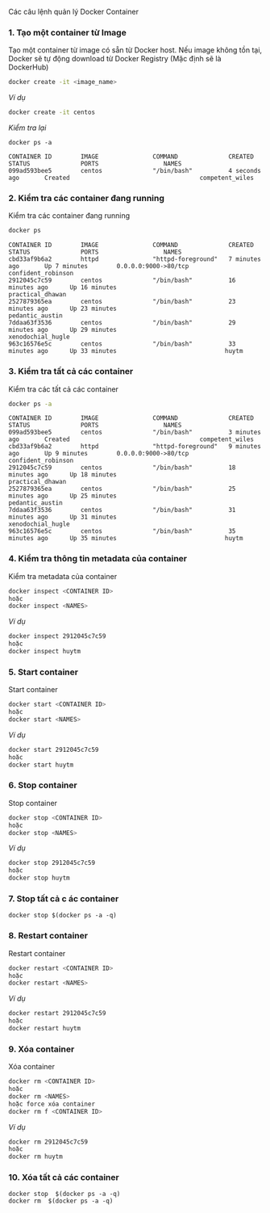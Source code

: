 Các câu lệnh quản lý Docker Container

### 1. Tạo một container từ Image

Tạo một container từ image có sẵn từ Docker host. Nếu image không tồn tại, Docker sẽ tự động download từ Docker Registry (Mặc định sẽ là DockerHub)

```sh
docker create -it <image_name>
```

*Ví dụ*

```sh
docker create -it centos
```

*Kiểm tra lại*

```
docker ps -a 
```

```
CONTAINER ID        IMAGE               COMMAND              CREATED             STATUS              PORTS                  NAMES
099ad593bee5        centos              "/bin/bash"          4 seconds ago       Created                                    competent_wiles
```


### 2. Kiểm tra các container đang running 

Kiểm tra các container đang running

```sh
docker ps 
```

```
CONTAINER ID        IMAGE               COMMAND              CREATED             STATUS              PORTS                  NAMES
cbd33af9b6a2        httpd               "httpd-foreground"   7 minutes ago       Up 7 minutes        0.0.0.0:9000->80/tcp   confident_robinson
2912045c7c59        centos              "/bin/bash"          16 minutes ago      Up 16 minutes                              practical_dhawan
2527879365ea        centos              "/bin/bash"          23 minutes ago      Up 23 minutes                              pedantic_austin
7ddaa63f3536        centos              "/bin/bash"          29 minutes ago      Up 29 minutes                              xenodochial_hugle
963c16576e5c        centos              "/bin/bash"          33 minutes ago      Up 33 minutes                              huytm
```

### 3. Kiểm tra tất cả các container 

Kiểm tra các tất cả các container

```sh
docker ps -a
```

```
CONTAINER ID        IMAGE               COMMAND              CREATED             STATUS              PORTS                  NAMES
099ad593bee5        centos              "/bin/bash"          3 minutes ago       Created                                    competent_wiles
cbd33af9b6a2        httpd               "httpd-foreground"   9 minutes ago       Up 9 minutes        0.0.0.0:9000->80/tcp   confident_robinson
2912045c7c59        centos              "/bin/bash"          18 minutes ago      Up 18 minutes                              practical_dhawan
2527879365ea        centos              "/bin/bash"          25 minutes ago      Up 25 minutes                              pedantic_austin
7ddaa63f3536        centos              "/bin/bash"          31 minutes ago      Up 31 minutes                              xenodochial_hugle
963c16576e5c        centos              "/bin/bash"          35 minutes ago      Up 35 minutes                              huytm
```

### 4. Kiểm tra thông tin metadata của container

Kiểm tra metadata của container

```sh
docker inspect <CONTAINER ID>
hoặc 
docker inspect <NAMES>
```

*Ví dụ*

```sh
docker inspect 2912045c7c59
hoặc
docker inspect huytm
```

### 5. Start container

Start container

```sh
docker start <CONTAINER ID>
hoặc 
docker start <NAMES>
```

*Ví dụ*

```sh
docker start 2912045c7c59
hoặc
docker start huytm
```


### 6. Stop container

Stop container

```sh
docker stop <CONTAINER ID>
hoặc 
docker stop <NAMES>
```

*Ví dụ*

```sh
docker stop 2912045c7c59
hoặc
docker stop huytm
```

### 7. Stop tất cả c ác container

```
docker stop $(docker ps -a -q)
```

### 8. Restart container

Restart container

```sh
docker restart <CONTAINER ID>
hoặc 
docker restart <NAMES>
```

*Ví dụ*

```sh
docker restart 2912045c7c59
hoặc
docker restart huytm
```

### 9. Xóa container

Xóa container

```sh
docker rm <CONTAINER ID>
hoặc 
docker rm <NAMES>
hoặc force xóa container
docker rm f <CONTAINER ID>
```

*Ví dụ*

```sh
docker rm 2912045c7c59
hoặc
docker rm huytm
```

### 10. Xóa tất cả các container

```
docker stop  $(docker ps -a -q)
docker rm  $(docker ps -a -q)
```

